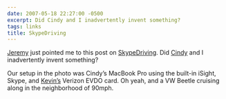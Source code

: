 ```yaml
---
date: 2007-05-18 22:27:00 -0500
excerpt: Did Cindy and I inadvertently invent something?
tags: links
title: SkypeDriving
---
```


[Jeremy](http://www.carbauja.com/) just pointed me to this post on [SkypeDriving](http://share.skype.com/sites/skypegear/2007/05/skypedriving_contest_over_at_s.html). Did [Cindy](http://www.cindyli.com/) and I inadvertently invent something?

Our setup in the photo was Cindy’s MacBook Pro using the built-in iSight, Skype, and [Kevin’s](http://lawver.net/) Verizon EVDO card. Oh yeah, and a VW Beetle cruising along in the neighborhood of 90mph.